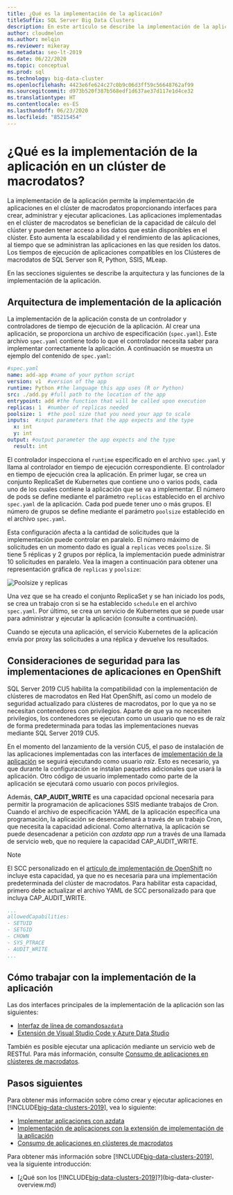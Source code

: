 ```yaml
---
title: ¿Qué es la implementación de la aplicación?
titleSuffix: SQL Server Big Data Clusters
description: En este artículo se describe la implementación de la aplicación en clústeres de macrodatos para SQL Server 2019.
author: cloudmelon
ms.author: melqin
ms.reviewer: mikeray
ms.metadata: seo-lt-2019
ms.date: 06/22/2020
ms.topic: conceptual
ms.prod: sql
ms.technology: big-data-cluster
ms.openlocfilehash: 4423e6fe624c27c0b9c06d3ff59c56648762af99
ms.sourcegitcommit: d973b520f387b568edf1d637ae37d117e1d4ce32
ms.translationtype: HT
ms.contentlocale: es-ES
ms.lasthandoff: 06/23/2020
ms.locfileid: "85215454"
---
```

# <a name="what-is-application-deployment-on-a-big-data-cluster"></a>¿Qué es la implementación de la aplicación en un clúster de macrodatos?

La implementación de la aplicación permite la implementación de aplicaciones en el clúster de macrodatos proporcionando interfaces para crear, administrar y ejecutar aplicaciones. Las aplicaciones implementadas en el clúster de macrodatos se benefician de la capacidad de cálculo del clúster y pueden tener acceso a los datos que están disponibles en el clúster. Esto aumenta la escalabilidad y el rendimiento de las aplicaciones, al tiempo que se administran las aplicaciones en las que residen los datos. Los tiempos de ejecución de aplicaciones compatibles en los Clústeres de macrodatos de SQL Server son R, Python, SSIS, MLeap.

En las secciones siguientes se describe la arquitectura y las funciones de la implementación de la aplicación.

## <a name="application-deployment-architecture"></a>Arquitectura de implementación de la aplicación

La implementación de la aplicación consta de un controlador y controladores de tiempo de ejecución de la aplicación. Al crear una aplicación, se proporciona un archivo de especificación (`spec.yaml`). Este archivo `spec.yaml` contiene todo lo que el controlador necesita saber para implementar correctamente la aplicación. A continuación se muestra un ejemplo del contenido de `spec.yaml`:

```yaml
#spec.yaml
name: add-app #name of your python script
version: v1  #version of the app
runtime: Python #the language this app uses (R or Python)
src: ./add.py #full path to the location of the app
entrypoint: add #the function that will be called upon execution
replicas: 1  #number of replicas needed
poolsize: 1  #the pool size that you need your app to scale
inputs:  #input parameters that the app expects and the type
  x: int
  y: int
output: #output parameter the app expects and the type
  result: int
```

El controlador inspecciona el `runtime` especificado en el archivo `spec.yaml` y llama al controlador en tiempo de ejecución correspondiente. El controlador en tiempo de ejecución crea la aplicación. En primer lugar, se crea un conjunto ReplicaSet de Kubernetes que contiene uno o varios pods, cada uno de los cuales contiene la aplicación que se va a implementar. El número de pods se define mediante el parámetro `replicas` establecido en el archivo `spec.yaml` de la aplicación. Cada pod puede tener uno o más grupos. El número de grupos se define mediante el parámetro `poolsize` establecido en el archivo `spec.yaml`.

Esta configuración afecta a la cantidad de solicitudes que la implementación puede controlar en paralelo. El número máximo de solicitudes en un momento dado es igual a `replicas` veces `poolsize`. Si tiene 5 réplicas y 2 grupos por réplica, la implementación puede administrar 10 solicitudes en paralelo. Vea la imagen a continuación para obtener una representación gráfica de `replicas` y `poolsize`:

![Poolsize y replicas](media/big-data-cluster-create-apps/poolsize-vs-replicas.png)

Una vez que se ha creado el conjunto ReplicaSet y se han iniciado los pods, se crea un trabajo cron si se ha establecido `schedule` en el archivo `spec.yaml`. Por último, se crea un servicio de Kubernetes que se puede usar para administrar y ejecutar la aplicación (consulte a continuación).

Cuando se ejecuta una aplicación, el servicio Kubernetes de la aplicación envía por proxy las solicitudes a una réplica y devuelve los resultados.

## <a name="security-considerations-for-applications-deployments-on-openshift"></a><a id="app-deploy-security"></a> Consideraciones de seguridad para las implementaciones de aplicaciones en OpenShift

SQL Server 2019 CU5 habilita la compatibilidad con la implementación de clústeres de macrodatos en Red Hat OpenShift, así como un modelo de seguridad actualizado para clústeres de macrodatos, por lo que ya no se necesitan contenedores con privilegios. Aparte de que ya no necesiten privilegios, los contenedores se ejecutan como un usuario que no es de raíz de forma predeterminada para todas las implementaciones nuevas mediante SQL Server 2019 CU5.

En el momento del lanzamiento de la versión CU5, el paso de instalación de las aplicaciones implementadas con las interfaces de [implementación de la aplicación](concept-application-deployment.md) se seguirá ejecutando como usuario *raíz*. Esto es necesario, ya que durante la configuración se instalan paquetes adicionales que usará la aplicación. Otro código de usuario implementado como parte de la aplicación se ejecutará como usuario con pocos privilegios. 

Además, **CAP_AUDIT_WRITE** es una capacidad opcional necesaria para permitir la programación de aplicaciones SSIS mediante trabajos de Cron. Cuando el archivo de especificación YAML de la aplicación especifica una programación, la aplicación se desencadenará a través de un trabajo Cron, que necesita la capacidad adicional.  Como alternativa, la aplicación se puede desencadenar a petición con *azdata app run* a través de una llamada de servicio web, que no requiere la capacidad CAP_AUDIT_WRITE. 

> [!NOTE]
> El SCC personalizado en el [artículo de implementación de OpenShift](deploy-openshift.md) no incluye esta capacidad, ya que no es necesaria para una implementación predeterminada del clúster de macrodatos. Para habilitar esta capacidad, primero debe actualizar el archivo YAML de SCC personalizado para que incluya CAP_AUDIT_WRITE. 

```yml
...
allowedCapabilities:
- SETUID
- SETGID
- CHOWN
- SYS_PTRACE
- AUDIT_WRITE
...
```

## <a name="how-to-work-with-application-deployment"></a>Cómo trabajar con la implementación de la aplicación

Las dos interfaces principales de la implementación de la aplicación son las siguientes: 
- [Interfaz de línea de comandos`azdata`](big-data-cluster-create-apps.md)
- [Extensión de Visual Studio Code y Azure Data Studio](app-deployment-extension.md)

También es posible ejecutar una aplicación mediante un servicio web de RESTful. Para más información, consulte [Consumo de aplicaciones en clústeres de macrodatos](big-data-cluster-consume-apps.md).

## <a name="next-steps"></a>Pasos siguientes

Para obtener más información sobre cómo crear y ejecutar aplicaciones en [!INCLUDE[big-data-clusters-2019](../includes/ssbigdataclusters-ss-nover.md)], vea lo siguiente:

- [Implementar aplicaciones con azdata](big-data-cluster-create-apps.md)
- [Implementación de aplicaciones con la extensión de implementación de la aplicación](app-deployment-extension.md)
- [Consumo de aplicaciones en clústeres de macrodatos](big-data-cluster-consume-apps.md)

Para obtener más información sobre [!INCLUDE[big-data-clusters-2019](../includes/ssbigdataclusters-ss-nover.md)], vea la siguiente introducción:

- [¿Qué son los [!INCLUDE[big-data-clusters-2019](../includes/ssbigdataclusters-ver15.md)]?](big-data-cluster-overview.md)
